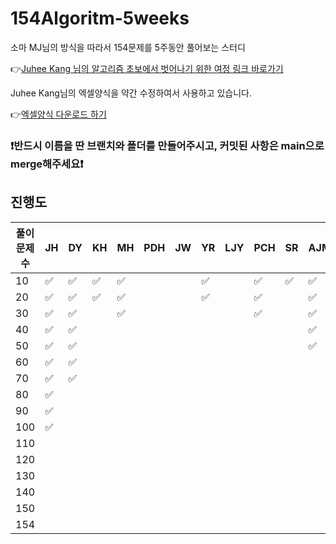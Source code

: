 # 154Algoritm-5weeks

소마 MJ님의 방식을 따라서 154문제를 5주동안 풀어보는 스터디

👉[Juhee Kang 님의 알고리즘 초보에서 벗어나기 위한 여정 링크 바로가기](https://claudiajkang.medium.com/%EC%95%8C%EA%B3%A0%EB%A6%AC%EC%A6%98-%EC%B4%88%EB%B3%B4%EC%97%90%EC%84%9C-%EB%B2%97%EC%96%B4%EB%82%98%EA%B8%B0-%EC%9C%84%ED%95%9C-%EC%97%AC%EC%A0%95-1ffb6bdfec6b)

Juhee Kang님의 엑셀양식을 약간 수정하여서 사용하고 있습니다.

👉[엑셀양식 다운로드 하기](https://docs.google.com/spreadsheets/d/1QXTwCkL-f9BbYO15qe2NCnqzQ03vuOh2ZA_nmWpZCCo/edit?usp=sharing)

### ❗️반드시 이름을 딴 브랜치와 폴더를 만들어주시고, 커밋된 사항은 main으로 merge해주세요❗️

## 진행도

| 풀이문제 수 | JH  | DY  | KH  | MH  | PDH | JW  | YR  | LJY | PCH | SR  | AJM | MS  | SY  | HY  | YB  | KSY | SK  | JS  | ys  |
| ----------- | --- | --- | --- | --- | --- | --- | --- | --- | --- | --- | --- | --- | --- | --- | --- | --- | --- | --- | --- |
| 10          | ✅  | ✅  | ✅  | ✅  |     |     | ✅  |     | ✅  | ✅  | ✅  |     | ✅  | ✅  |     | ✅  |     |     |     |
| 20          | ✅  | ✅  | ✅  | ✅  |     |     | ✅  |     | ✅  |     | ✅  |     | ✅  | ✅  |     |  ✅ |     |     |     |
| 30          | ✅  | ✅  |     | ✅  |     |     |     |     | ✅  |     | ✅  |     | ✅  | ✅  |     |  ✅ |     |     |     |
| 40          | ✅  | ✅  |     |     |     |     |     |     |     |     | ✅  |     | ✅  | ✅  |     |  ✅ |     |     |     |
| 50          | ✅  | ✅  |     |     |     |     |     |     |     |     | ✅  |     | ✅  |     |     |     |     |     |     |
| 60          | ✅  | ✅  |     |     |     |     |     |     |     |     |     |     | ✅  |     |     |     |     |     |     |
| 70          | ✅  | ✅  |     |     |     |     |     |     |     |     |     |     | ✅  |     |     |     |     |     |     |
| 80          | ✅  |     |     |     |     |     |     |     |     |     |     |     | ✅  |     |     |     |     |     |     |
| 90          | ✅  |     |     |     |     |     |     |     |     |     |     |     |     |     |     |     |     |     |     |
| 100         | ✅  |     |     |     |     |     |     |     |     |     |     |     |     |     |     |     |     |     |     |
| 110         |     |     |     |     |     |     |     |     |     |     |     |     |     |     |     |     |     |     |     |
| 120         |     |     |     |     |     |     |     |     |     |     |     |     |     |     |     |     |     |     |     |
| 130         |     |     |     |     |     |     |     |     |     |     |     |     |     |     |     |     |     |     |     |
| 140         |     |     |     |     |     |     |     |     |     |     |     |     |     |     |     |     |     |     |     |
| 150         |     |     |     |     |     |     |     |     |     |     |     |     |     |     |     |     |     |     |     |
| 154         |     |     |     |     |     |     |     |     |     |     |     |     |     |     |     |     |     |     |     |
